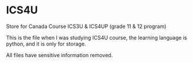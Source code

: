 # ICS4U

 Store for Canada Course ICS3U & ICS4UP (grade 11 & 12 program)

This is the file when I was studying ICS4U course, the learning language is python, and it is only for storage.

All files have sensitive information removed.
